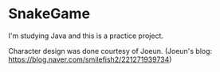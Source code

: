 # SnakeGame
I'm studying Java and this is a practice project.

Character design was done courtesy of Joeun. (Joeun's blog: https://blog.naver.com/smilefish2/221271939734)
